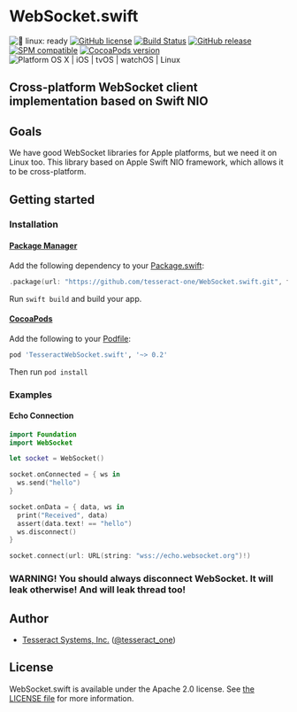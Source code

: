 # WebSocket.swift

![🐧 linux: ready](https://img.shields.io/badge/%F0%9F%90%A7%20linux-ready-red.svg)
[![GitHub license](https://img.shields.io/badge/license-Apache%202.0-lightgrey.svg)](https://raw.githubusercontent.com/tesseract-one/WebSocket.swift/main/LICENSE)
[![Build Status](https://github.com/tesseract-one/WebSocket.swift/workflows/Build%20%26%20Tests/badge.svg?branch=main)](https://github.com/tesseract-one/WebSocket.swift/actions?query=workflow%3ABuild%20%26%20Tests+branch%3Amain)
[![GitHub release](https://img.shields.io/github/release/tesseract-one/WebSocket.swift.svg)](https://github.com/tesseract-one/WebSocket.swift/releases)
[![SPM compatible](https://img.shields.io/badge/SwiftPM-Compatible-brightgreen.svg)](https://swift.org/package-manager/)
[![CocoaPods version](https://img.shields.io/cocoapods/v/TesseractWebSocket.svg)](https://cocoapods.org/pods/TesseractWebSocket)
![Platform OS X | iOS | tvOS | watchOS | Linux](https://img.shields.io/badge/platform-Linux%20%7C%20OS%20X%20%7C%20iOS%20%7C%20tvOS%20%7C%20watchOS-orange.svg)

## Cross-platform WebSocket client implementation based on Swift NIO

## Goals

We have good WebSocket libraries for Apple platforms, but we need it on Linux too.
This library based on Apple Swift NIO framework, which allows it to be cross-platform.

## Getting started

### Installation

#### [Package Manager](https://swift.org/package-manager/)

Add the following dependency to your [Package.swift](https://github.com/apple/swift-package-manager/blob/master/Documentation/Usage.md#define-dependencies):

```swift
.package(url: "https://github.com/tesseract-one/WebSocket.swift.git", from: "0.2.0")
```

Run `swift build` and build your app.

#### [CocoaPods](http://cocoapods.org/)

Add the following to your [Podfile](http://guides.cocoapods.org/using/the-podfile.html):

```rb
pod 'TesseractWebSocket.swift', '~> 0.2'
```

Then run `pod install`

### Examples

#### Echo Connection

```swift
import Foundation
import WebSocket

let socket = WebSocket()

socket.onConnected = { ws in
  ws.send("hello")
}

socket.onData = { data, ws in
  print("Received", data)
  assert(data.text! == "hello")
  ws.disconnect()
}

socket.connect(url: URL(string: "wss://echo.websocket.org")!)
```

### WARNING! You should always disconnect WebSocket. It will leak otherwise! And will leak thread too!

## Author

 - [Tesseract Systems, Inc.](mailto:info@tesseract.one)
   ([@tesseract_one](https://twitter.com/tesseract_one))

## License

WebSocket.swift is available under the Apache 2.0 license. See [the LICENSE file](./LICENSE) for more information.
